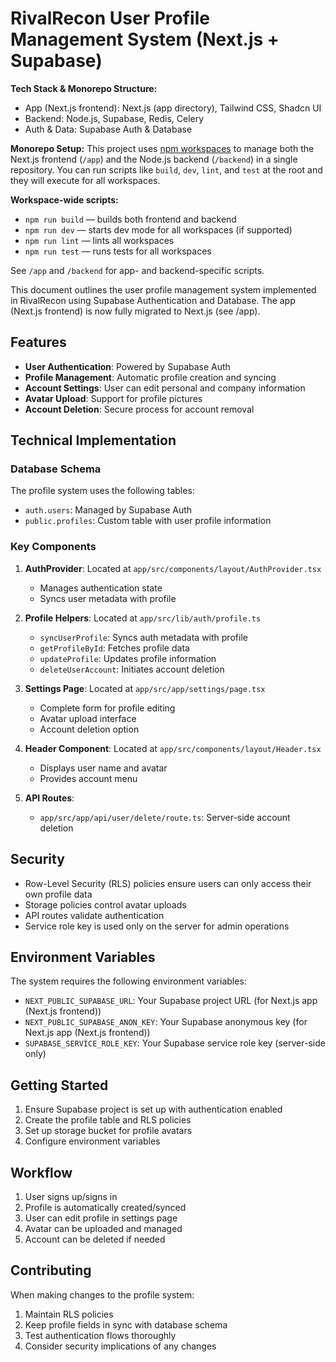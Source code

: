 # RivalRecon User Profile Management System (Next.js + Supabase)

**Tech Stack & Monorepo Structure:**
- App (Next.js frontend): Next.js (app directory), Tailwind CSS, Shadcn UI
- Backend: Node.js, Supabase, Redis, Celery
- Auth & Data: Supabase Auth & Database

**Monorepo Setup:**
This project uses [npm workspaces](https://docs.npmjs.com/cli/v9/using-npm/workspaces) to manage both the Next.js frontend (`/app`) and the Node.js backend (`/backend`) in a single repository. You can run scripts like `build`, `dev`, `lint`, and `test` at the root and they will execute for all workspaces.

**Workspace-wide scripts:**
- `npm run build` — builds both frontend and backend
- `npm run dev` — starts dev mode for all workspaces (if supported)
- `npm run lint` — lints all workspaces
- `npm run test` — runs tests for all workspaces

See `/app` and `/backend` for app- and backend-specific scripts.

This document outlines the user profile management system implemented in RivalRecon using Supabase Authentication and Database. The app (Next.js frontend) is now fully migrated to Next.js (see /app).

## Features

- **User Authentication**: Powered by Supabase Auth
- **Profile Management**: Automatic profile creation and syncing
- **Account Settings**: User can edit personal and company information
- **Avatar Upload**: Support for profile pictures
- **Account Deletion**: Secure process for account removal

## Technical Implementation

### Database Schema

The profile system uses the following tables:

- `auth.users`: Managed by Supabase Auth
- `public.profiles`: Custom table with user profile information

### Key Components

1. **AuthProvider**: Located at `app/src/components/layout/AuthProvider.tsx`
   - Manages authentication state
   - Syncs user metadata with profile

2. **Profile Helpers**: Located at `app/src/lib/auth/profile.ts`
   - `syncUserProfile`: Syncs auth metadata with profile
   - `getProfileById`: Fetches profile data
   - `updateProfile`: Updates profile information
   - `deleteUserAccount`: Initiates account deletion

3. **Settings Page**: Located at `app/src/app/settings/page.tsx`
   - Complete form for profile editing
   - Avatar upload interface
   - Account deletion option

4. **Header Component**: Located at `app/src/components/layout/Header.tsx`
   - Displays user name and avatar
   - Provides account menu

5. **API Routes**:
   - `app/src/app/api/user/delete/route.ts`: Server-side account deletion

## Security

- Row-Level Security (RLS) policies ensure users can only access their own profile data
- Storage policies control avatar uploads
- API routes validate authentication
- Service role key is used only on the server for admin operations

## Environment Variables

The system requires the following environment variables:

- `NEXT_PUBLIC_SUPABASE_URL`: Your Supabase project URL (for Next.js app (Next.js frontend))
- `NEXT_PUBLIC_SUPABASE_ANON_KEY`: Your Supabase anonymous key (for Next.js app (Next.js frontend))
- `SUPABASE_SERVICE_ROLE_KEY`: Your Supabase service role key (server-side only)

## Getting Started

1. Ensure Supabase project is set up with authentication enabled
2. Create the profile table and RLS policies
3. Set up storage bucket for profile avatars
4. Configure environment variables

## Workflow

1. User signs up/signs in
2. Profile is automatically created/synced
3. User can edit profile in settings page
4. Avatar can be uploaded and managed
5. Account can be deleted if needed

## Contributing

When making changes to the profile system:

1. Maintain RLS policies
2. Keep profile fields in sync with database schema
3. Test authentication flows thoroughly
4. Consider security implications of any changes
